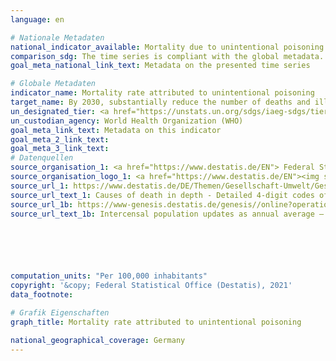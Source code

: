 ```yaml
---
language: en    

# Nationale Metadaten    
national_indicator_available: Mortality due to unintentional poisoning    
comparison_sdg: The time series is compliant with the global metadata.    
goal_meta_national_link_text: Metadata on the presented time series    

# Globale Metadaten    
indicator_name: Mortality rate attributed to unintentional poisoning    
target_name: By 2030, substantially reduce the number of deaths and illnesses from hazardous chemicals and air, water and soil pollution and contamination    
un_designated_tier: <a href="https://unstats.un.org/sdgs/iaeg-sdgs/tier-classification/" title="Click here for more information on the UN tier classification."  target="_blank">Tier I</a>    
un_custodian_agency: World Health Organization (WHO)    
goal_meta_link_text: Metadata on this indicator    
goal_meta_2_link_text:     
goal_meta_3_link_text:         
# Datenquellen
source_organisation_1: <a href="https://www.destatis.de/EN"> Federal Statistical Office (Destatis) </a>
source_organisation_logo_1: <a href="https://www.destatis.de/EN"><img src="https://g205sdgs.github.io/sdg-indicators/public/OrgImgEn/destatis.png" alt="Logo destatis" style="height:60px; width:148px"/></a>
source_url_1: https://www.destatis.de/DE/Themen/Gesellschaft-Umwelt/Gesundheit/Todesursachen/_inhalt.html#sprg234240
source_url_text_1: Causes of death in depth - Detailed 4-digit codes of ICD-10 classification (only available in German)
source_url_1b: https://www-genesis.destatis.de/genesis//online?operation=table&code=12411-0040&bypass=true&language=en
source_url_text_1b: Intercensal population updates as annual average – GENESIS online 12411-0040





    
computation_units: "Per 100,000 inhabitants"    
copyright: '&copy; Federal Statistical Office (Destatis), 2021'    
data_footnote:     

# Grafik Eigenschaften    
graph_title: Mortality rate attributed to unintentional poisoning    

national_geographical_coverage: Germany    
---
```


<span></span>